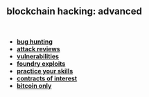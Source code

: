 ## blockchain hacking: advanced


<br>

* **[bug hunting](bug_hunting)**
* **[attack reviews](attack_reviews)**
* **[vulnerabilities](vulnerabilities)**
* **[foundry exploits](foundry_exploits)**
* **[practice your skills](practice_your_skills)**
* **[contracts of interest](contracts_of_interest)**
* **[bitcoin only](bitcoin)**




